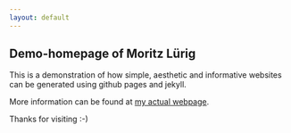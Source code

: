 ```yaml
---
layout: default
---
```


## Demo-homepage of Moritz Lürig

This is a demonstration of how simple, aesthetic and informative websites can be generated using github pages and jekyll. 

More information can be found at [my actual webpage](https://www.luerig.net/general/2021/11/15/website-with-gh-pages.html).

Thanks for visiting :-) 
